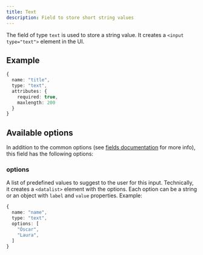 ```yaml
---
title: Text
description: Field to store short string values
---
```


The field of type `text` is used to store a string value. It creates a
`<input type="text">` element in the UI.

## Example

```ts
{
  name: "title",
  type: "text",
  attributes: {
    required: true,
    maxlength: 200
  }
}
```

## Available options

In addition to the common options (see
[fields documentation](./index.md#common-field-options) for more info), this
field has the following options:

### options

A list of predefined values to suggest to the user for this input. Technically,
it creates a `<datalist>` element with the options. Each option can be a string
or an object with `label` and `value` properties. Example:

```ts
{
  name: "name",
  type: "text",
  options: [
    "Óscar",
    "Laura",
  ]
}
```

